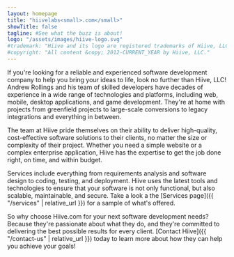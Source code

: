 ```yaml
---
layout: homepage
title: "hiivelabs<small>.com</small>"
showTitle: false
tagline: #See what the buzz is about!
logo: "/assets/images/hiive-logo.svg"
#trademark: "Hiive and its logo are registered trademarks of Hiive, LLC." 
#copyright: "All content &copy; 2012-CURRENT_YEAR by Hiive, LLC."
---
```


If you're looking for a reliable and experienced software development company to help you bring your ideas to life, look no further than Hiive, LLC! Andrew Rollings and his team of skilled developers have decades of experience in a wide range of technologies and platforms, including web, mobile, desktop applications, and game development. They're at home with projects from greenfield projects to large-scale conversions to legacy integrations and everything in between.

The team at Hiive pride themselves on their ability to deliver high-quality, cost-effective software solutions to their clients, no matter the size or complexity of their project. Whether you need a simple website or a complex enterprise application, Hiive has the expertise to get the job done right, on time, and within budget.

Services include everything from requirements analysis and software design to coding, testing, and deployment. Hiive uses the latest tools and technologies to ensure that your software is not only functional, but also scalable, maintainable, and secure. Take a look a the [Services page]({{ "/services" | relative_url }}) for a sample of what's offered.

So why choose Hiive.com for your next software development needs? Because they're passionate about what they do, and they're committed to delivering the best possible results for every client. [Contact Hiive]({{ "/contact-us" | relative_url }}) today to learn more about how they can help you achieve your goals!
